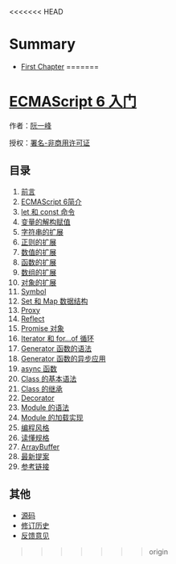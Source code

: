 <<<<<<< HEAD
# Summary

* [First Chapter](chapter1.md)
=======
# [ECMAScript 6 入门]()

作者：[阮一峰](http://www.ruanyifeng.com)

授权：<a rel="license" href="http://creativecommons.org/licenses/by-nc/4.0/">署名-非商用许可证</a>

## 目录
1. [前言](README.md)
1. [ECMAScript 6简介](docs/intro.md)
1. [let 和 const 命令](docs/let.md)
1. [变量的解构赋值](docs/destructuring.md)
1. [字符串的扩展](docs/string.md)
1. [正则的扩展](docs/regex.md)
1. [数值的扩展](docs/number.md)
1. [函数的扩展](docs/function.md)
1. [数组的扩展](docs/array.md)
1. [对象的扩展](docs/object.md)
1. [Symbol](docs/symbol.md)
1. [Set 和 Map 数据结构](docs/set-map.md)
1. [Proxy](docs/proxy.md)
1. [Reflect](docs/reflect.md)
1. [Promise 对象](docs/promise.md)
1. [Iterator 和 for...of 循环](docs/iterator.md)
1. [Generator 函数的语法](docs/generator.md)
1. [Generator 函数的异步应用](docs/generator-async.md)
1. [async 函数](docs/async.md)
1. [Class 的基本语法](docs/class.md)
1. [Class 的继承](docs/class-extends.md)
1. [Decorator](docs/decorator.md)
1. [Module 的语法](docs/module.md)
1. [Module 的加载实现](docs/module-loader.md)
1. [编程风格](docs/style.md)
1. [读懂规格](docs/spec.md)
1. [ArrayBuffer](docs/arraybuffer.md)
1. [最新提案](docs/proposals.md)
1. [参考链接](docs/reference.md)

## 其他
- [源码](http://github.com/ruanyf/es6tutorial/)
- [修订历史](https://github.com/ruanyf/es6tutorial/commits/gh-pages)
- [反馈意见](https://github.com/ruanyf/es6tutorial/issues)
>>>>>>> origin
